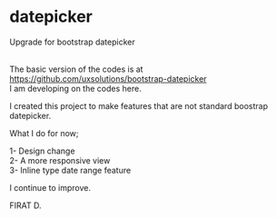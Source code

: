 # datepicker
Upgrade for bootstrap datepicker <br/><br/>


The basic version of the codes is at https://github.com/uxsolutions/bootstrap-datepicker<br/>
I am developing on the codes here.<br/>


I created this project to make features that are not standard boostrap datepicker.

What I do for now;

1- Design change<br/>
2- A more responsive view<br/>
3- Inline type date range feature<br/>

I continue to improve.

FIRAT D.
